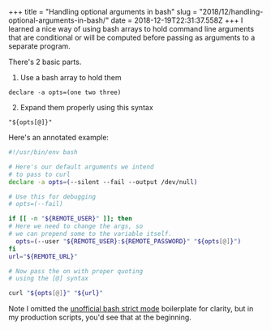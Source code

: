 +++
title = "Handling optional arguments in bash"
slug = "2018/12/handling-optional-arguments-in-bash/"
date = 2018-12-19T22:31:37.558Z
+++
I learned a nice way of using bash arrays to hold command line arguments that are conditional or will be computed before passing as arguments to a separate program. 

There's 2 basic parts.

1. Use a bash array to hold them 

`declare -a opts=(one two three)`

2. Expand them properly using this syntax 

`"${opts[@]}"`

Here's an annotated example:

```bash
#!/usr/bin/env bash

# Here's our default arguments we intend
# to pass to curl
declare -a opts=(--silent --fail --output /dev/null)

# Use this for debugging
# opts=(--fail)

if [[ -n "${REMOTE_USER}" ]]; then
# Here we need to change the args, so
# we can prepend some to the variable itself.
  opts=(--user "${REMOTE_USER}:${REMOTE_PASSWORD}" "${opts[@]}")
fi
url="${REMOTE_URL}"

# Now pass the on with proper quoting
# using the [@] syntax

curl "${opts[@]}" "${url}"
```

Note I omitted the [unofficial bash strict mode](http://redsymbol.net/articles/unofficial-bash-strict-mode) boilerplate for clarity, but in my production scripts, you'd see that at the beginning.
